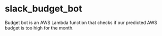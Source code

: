 # slack_budget_bot

Budget bot is an AWS Lambda function that checks if our predicted AWS budget is too high for the month.
